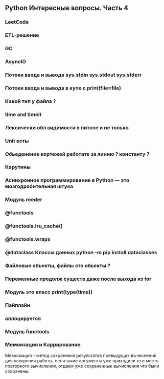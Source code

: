 ## Python Интересные вопросы. Часть 4

### LeetCode
### ETL-решение
### GC
### AsyncIO

### Потоки ввода и вывода sys.__stdin__ sys.__stdout__ sys.__stderr__
### Потоки ввода и вывода в купе с print(file=file)

### Какой тип у файла ? 
### time and timeit
### Лексически обл видимости в питоне и не только
### Unit есты
### Обьеденение кортежей работате за линию ? константу ? 
### Карутины
### Асинхронное программирование в Python — это мозгодробительная штука
### Модуль reeder
### @functools
### @functools.lru_cache()
### @functools.wraps
### @dataclass Классы данных python -m pip install dataclasses
### Файловые обьекты, файлы это обьекты ?
### Переменные продолж существ даже после выхода из for
### Модуль это класс print(type(time))
### Пайплайн
### аллоцируется
### Модуль functools


### Мемоизация и Каррирование
Мемоизация - метод сохранения результатов превыдущих вычеслений для 
ускорения работы, если такие аргументы уже приходили то в место повторного 
вычисления, отдаем уже сохраненные вычисления что были сохранены.






























